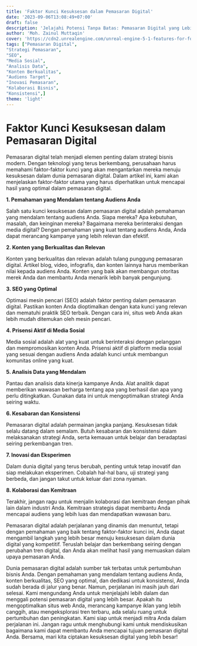 ```yaml
---
title: 'Faktor Kunci Kesuksesan dalam Pemasaran Digital'
date: '2023-09-06T13:08:49+07:00'
draft: false
description: 'Jelajahi Potensi Tanpa Batas: Pemasaran Digital yang Lebih Lanjut!'
author: 'Moh. Zainul Muttaqin'
cover: 'https://cdn2.unrealengine.com/unreal-engine-5-1-features-for-fortnite-chapter-4-header-1920x1080-2e96869442d6.jpg?resize=1&w=1920'
tags: ["Pemasaran Digital",
"Strategi Pemasaran",
"SEO",
"Media Sosial",
"Analisis Data",
"Konten Berkualitas",
"Audiens Target",
"Inovasi Pemasaran",
"Kolaborasi Bisnis",
"Konsistensi",] 
theme: 'light'
---
```

# Faktor Kunci Kesuksesan dalam Pemasaran Digital

Pemasaran digital telah menjadi elemen penting dalam strategi bisnis modern. Dengan teknologi yang terus berkembang, perusahaan harus memahami faktor-faktor kunci yang akan mengantarkan mereka menuju kesuksesan dalam dunia pemasaran digital. Dalam artikel ini, kami akan menjelaskan faktor-faktor utama yang harus diperhatikan untuk mencapai hasil yang optimal dalam pemasaran digital.

**1. Pemahaman yang Mendalam tentang Audiens Anda**

Salah satu kunci kesuksesan dalam pemasaran digital adalah pemahaman yang mendalam tentang audiens Anda. Siapa mereka? Apa kebutuhan, masalah, dan keinginan mereka? Bagaimana mereka berinteraksi dengan media digital? Dengan pemahaman yang kuat tentang audiens Anda, Anda dapat merancang kampanye yang lebih relevan dan efektif.

**2. Konten yang Berkualitas dan Relevan**

Konten yang berkualitas dan relevan adalah tulang punggung pemasaran digital. Artikel blog, video, infografis, dan konten lainnya harus memberikan nilai kepada audiens Anda. Konten yang baik akan membangun otoritas merek Anda dan membantu Anda menarik lebih banyak pengunjung.

**3. SEO yang Optimal**

Optimasi mesin pencari (SEO) adalah faktor penting dalam pemasaran digital. Pastikan konten Anda dioptimalkan dengan kata kunci yang relevan dan mematuhi praktik SEO terbaik. Dengan cara ini, situs web Anda akan lebih mudah ditemukan oleh mesin pencari.

**4. Prisensi Aktif di Media Sosial**

Media sosial adalah alat yang kuat untuk berinteraksi dengan pelanggan dan mempromosikan konten Anda. Prisensi aktif di platform media sosial yang sesuai dengan audiens Anda adalah kunci untuk membangun komunitas online yang kuat.

**5. Analisis Data yang Mendalam**

Pantau dan analisis data kinerja kampanye Anda. Alat analitik dapat memberikan wawasan berharga tentang apa yang berhasil dan apa yang perlu ditingkatkan. Gunakan data ini untuk mengoptimalkan strategi Anda seiring waktu.

**6. Kesabaran dan Konsistensi**

Pemasaran digital adalah permainan jangka panjang. Kesuksesan tidak selalu datang dalam semalam. Butuh kesabaran dan konsistensi dalam melaksanakan strategi Anda, serta kemauan untuk belajar dan beradaptasi seiring perkembangan tren.

**7. Inovasi dan Eksperimen**

Dalam dunia digital yang terus berubah, penting untuk tetap inovatif dan siap melakukan eksperimen. Cobalah hal-hal baru, uji strategi yang berbeda, dan jangan takut untuk keluar dari zona nyaman.

**8. Kolaborasi dan Kemitraan**

Terakhir, jangan ragu untuk menjalin kolaborasi dan kemitraan dengan pihak lain dalam industri Anda. Kemitraan strategis dapat membantu Anda mencapai audiens yang lebih luas dan mendapatkan wawasan baru.

Pemasaran digital adalah perjalanan yang dinamis dan menuntut, tetapi dengan pemahaman yang baik tentang faktor-faktor kunci ini, Anda dapat mengambil langkah yang lebih besar menuju kesuksesan dalam dunia digital yang kompetitif. Teruslah belajar dan berkembang seiring dengan perubahan tren digital, dan Anda akan melihat hasil yang memuaskan dalam upaya pemasaran Anda.


Dunia pemasaran digital adalah sumber tak terbatas untuk pertumbuhan bisnis Anda. Dengan pemahaman yang mendalam tentang audiens Anda, konten berkualitas, SEO yang optimal, dan dedikasi untuk konsistensi, Anda sudah berada di jalur yang benar. Namun, perjalanan ini masih jauh dari selesai. Kami mengundang Anda untuk menjelajahi lebih dalam dan menggali potensi pemasaran digital yang lebih besar. Apakah itu mengoptimalkan situs web Anda, merancang kampanye iklan yang lebih canggih, atau mengeksplorasi tren terbaru, ada selalu ruang untuk pertumbuhan dan peningkatan. Kami siap untuk menjadi mitra Anda dalam perjalanan ini. Jangan ragu untuk menghubungi kami untuk mendiskusikan bagaimana kami dapat membantu Anda mencapai tujuan pemasaran digital Anda. Bersama, mari kita ciptakan kesuksesan digital yang lebih besar!
